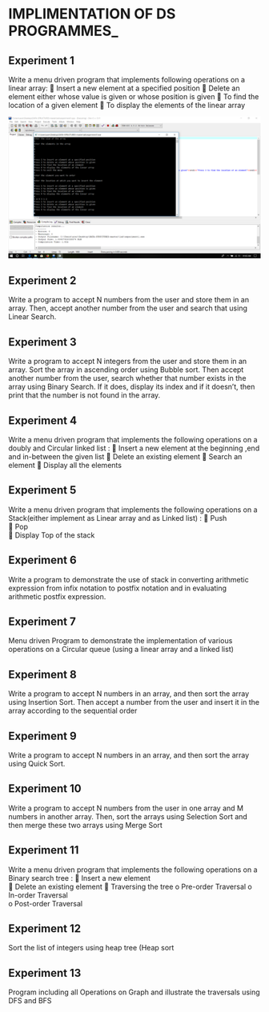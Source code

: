 

# IMPLIMENTATION OF DS PROGRAMMES_


## Experiment 1 
 
Write a menu driven program that implements following operations on a  linear array:
 Insert a new element at a specified position 
 Delete an element either whose value is given or whose position is given 
 To find the location of a given element
 To display the elements of the linear array 

![](../ss/1.png)

## Experiment 2
 Write a program to accept N numbers from the user and store them in an array. Then, accept another number from the user and search that using Linear Search. 

## Experiment 3  
 Write a program to accept N integers from the user and store them in an array. Sort the array in ascending order using Bubble sort. Then accept another number from the user, search whether that number exists in the array using Binary Search. If it does, display its index and if it doesn’t, then print that the number is not found in the array. 

## Experiment 4
 Write a menu driven program that implements the following operations on a    doubly and Circular linked list : 
 Insert a new element at the beginning ,end and in-between the given list 
 Delete an existing element 
 Search an element 
 Display all the elements

## Experiment 5
 Write a menu driven program that implements the following operations on a    Stack(either implement as Linear array and as Linked list) :
 Push  
 Pop   
 Display Top of the stack 

## Experiment 6
 Write a program to demonstrate the use of stack in converting arithmetic expression from infix notation to postfix notation and in evaluating arithmetic postfix expression.

## Experiment 7
 Menu driven Program to demonstrate the implementation of various operations on a Circular queue (using a linear array and  a linked list) 

## Experiment 8
 Write a program to accept N numbers in an array, and then sort the array using Insertion Sort. Then accept a number from the user and insert it in the array according to the sequential order 

## Experiment 9
 Write a program to accept N numbers in an array, and then sort the array using Quick Sort. 

## Experiment 10
 Write a program to accept N numbers from the user in one array and M numbers in another array. Then, sort the arrays using Selection Sort and then merge these two arrays using Merge Sort

## Experiment 11
 Write a menu driven program that implements the following operations on a    Binary search tree : 
 Insert a new element  
 Delete an existing element 
 Traversing the tree 
    o Pre-order Traversal 
    o In-order Traversal  
    o Post-order Traversal
    
## Experiment 12   
 Sort the list of integers using heap tree (Heap sort

## Experiment 13
Program including all Operations on Graph and illustrate the traversals using DFS and BFS
